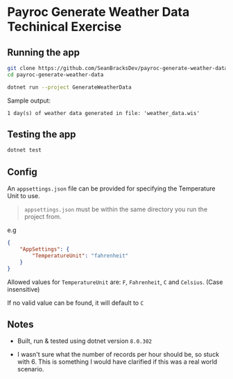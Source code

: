 # Payroc Generate Weather Data Techinical Exercise

## Running the app

```bash
git clone https://github.com/SeanBracksDev/payroc-generate-weather-data
cd payroc-generate-weather-data
```

```bash
dotnet run --project GenerateWeatherData
```

Sample output:
```
1 day(s) of weather data generated in file: 'weather_data.wis'
```

## Testing the app
```bash
dotnet test
```

## Config
An `appsettings.json` file can be provided for specifying the Temperature Unit to use.

> `appsettings.json` must be within the same directory you run the project from.

e.g
```json
{    
    "AppSettings": {
        "TemperatureUnit": "fahrenheit"
    }
}
```

Allowed values for `TemperatureUnit` are: `F`, `Fahrenheit`, `C` and `Celsius`. (Case insensitive)

If no valid value can be found, it will default to `C`

## Notes
- Built, run & tested using dotnet version `8.0.302`

- I wasn't sure what the number of records per hour should be, so stuck with 6. This is something I would have clarified if this was a real world scenario.